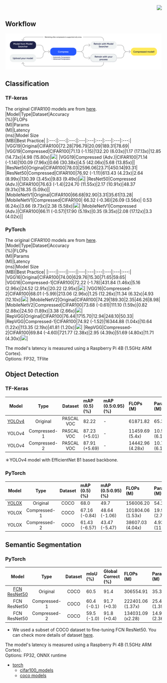 <div align=right>
  <a href="https://hits.seeyoufarm.com"><img src="https://hits.seeyoufarm.com/api/count/incr/badge.svg?url=https%3A%2F%2Fgithub.com%2FNota-NetsPresso%2FNetsPresso-Model-Compressor-ModelZoo&count_bg=%23327EEA&title_bg=%23555555&icon=&icon_color=%231ABAFD&title=hits&edge_flat=false"/></a>
</div>

## Workflow

  <p align="center">
    <img src="/imgs/workflow-MC.png" alt="Workflow">
  </p>

## Classification
### TF-keras
The original CIFAR100 models are from [here](https://github.com/Nota-NetsPresso/NetsPresso-Model-Compressor-ModelZoo/blob/main/models/tensorflow/cifar100.md). 
|Model|Type|Dataset|Accuracy<br> (%)|FLOPs<br> (M)|Params<br> (M)|Latency<br> (ms)|Model Size<br> (MB)|Best Practice|
|:---:|:---:|:---:|:---|:---|:---|:---|:---|:---:|
|VGG19|Original|CIFAR100|72.28|796.79|20.09|189.31|78.69|
|VGG19|Compressed|CIFAR100|71.13 (-1.15)|132.20 (6.03x)|1.17 (17.13x)|12.85 (14.73x)|4.98 (15.80x)|[![](https://colab.research.google.com/assets/colab-badge.svg)](https://colab.research.google.com/github/Nota-NetsPresso/NetsPresso-CompressionToolkit-ModelZoo/blob/main/best_practices/tensorflow/cifar100_models/VGG19.ipynb)|
|VGG19|Compressed (Adv.)|CIFAR100|71.14 (-1.14)|100.09 (7.96x)|0.66 (30.38x)|4.5 (42.06x)|5.68 (13.85x)||
|ResNet50|Original|CIFAR100|78.03|2596.06|23.71|450.14|93.31|
|ResNet50|Compressed|CIFAR100|76.92 (-1.11)|613.43 (4.23x)|2.64 (8.99x)|130.39 (3.45x)|9.83 (9.49x)|[![](https://colab.research.google.com/assets/colab-badge.svg)](https://colab.research.google.com/github/Nota-NetsPresso/NetsPresso-CompressionToolkit-ModelZoo/blob/main/best_practices/tensorflow/cifar100_models/ResNet50.ipynb)|
|ResNet50|Compressed (Adv.)|CIFAR100|76.63 (-1.4)|224.70 (11.55x)|2.17 (10.91x)|48.37 (9.31x)|18.35 (5.09x)||
|MobileNetV1|Original|CIFAR100|66.68|92.90|3.31|35.61|13.28|
|MobileNetV1|Compressed|CIFAR100| 66.32 (-0.36)|26.09 (3.56x)| 0.53 (6.24x)|3.66 (9.73x)|2.38 (5.58x)|[![](https://colab.research.google.com/assets/colab-badge.svg)](https://colab.research.google.com/github/Nota-NetsPresso/NetsPresso-CompressionToolkit-ModelZoo/blob/main/best_practices/tensorflow/cifar100_models/MobileNetV1.ipynb)|
|MobileNetV1|Compressed (Adv.)|CIFAR100|66.11 (-0.57)|17.90 (5.19x)|0.35 (9.35x)|2.08 (17.12x)|3.3 (4.02x)||

### PyTorch
The original CIFAR100 models are from [here](https://github.com/chenyaofo/pytorch-cifar-models). 
|Model|Type|Dataset|Accuracy<br> (%)|FLOPs<br> (M)|Params<br> (M)|Latency<br> (ms)|Model Size<br> (MB)|Best Practice|
|:---:|:---:|:---:|:---|:---|:---|:---|:---|:---:|
|VGG16|Original|CIFAR100|74.00|629.76|15.30|71.65|59.65|
|VGG16|Compressed-1|CIFAR100|72.22 (-1.78)|431.84 (1.46x)|5.16 (2.96x)|24.52 (2.91x)|20.22 (2.95x)|[![](https://colab.research.google.com/assets/colab-badge.svg)](https://colab.research.google.com/github/Nota-NetsPresso/NetsPresso-CompressionToolkit-ModelZoo/blob/main/best_practices/torch/cifar100_models/VGG16.ipynb)|
|VGG16|Compressed-2|CIFAR100|68.01 (-5.99)|213.06 (2.96x)|1.25 (12.26x)|11.34 (6.32x)|4.93 (12.10x)|[![](https://colab.research.google.com/assets/colab-badge.svg)](https://colab.research.google.com/github/Nota-NetsPresso/NetsPresso-CompressionToolkit-ModelZoo/blob/main/best_practices/torch/cifar100_models/VGG16.ipynb)|
|MobileNetV2|Original|CIFAR100|74.29|189.30|2.35|46.26|8.98|
|MobileNetV2|Compressed|CIFAR100|73.68 (-0.61)|111.10 (1.59x)|0.82 (2.88x)|24.50 (1.89x)|3.38 (2.66x)|[![](https://colab.research.google.com/assets/colab-badge.svg)](https://colab.research.google.com/github/Nota-NetsPresso/NetsPresso-CompressionToolkit-ModelZoo/blob/main/best_practices/torch/cifar100_models/MobileNetV2.ipynb)|
|RepVGG|Original|CIFAR100|76.44|1715.70|12.94|248.10|50.33|
|RepVGG|Compressed-1|CIFAR100|74.92 (-1.52)|16344.88 (1.04x)|10.64 (1.22x)|113.35 (2.19x)|41.81 (1.20x)|[![](https://colab.research.google.com/assets/colab-badge.svg)](https://colab.research.google.com/github/Nota-NetsPresso/NetsPresso-CompressionToolkit-ModelZoo/blob/main/best_practices/torch/cifar100_models/RepVGG.ipynb)|
|RepVGG|Compressed-2|CIFAR100|69.84 (-4.60)|721.77 (2.38x)|2.95 (4.39x)|51.69 (4.80x)|11.71 (4.30x)|[![](https://colab.research.google.com/assets/colab-badge.svg)](https://colab.research.google.com/github/Nota-NetsPresso/NetsPresso-CompressionToolkit-ModelZoo/blob/main/best_practices/torch/cifar100_models/RepVGG.ipynb)|

The model's latency is measured using a Raspberry Pi 4B (1.5GHz ARM Cortex).  
Options: FP32, TFlite

## Object Detection
### TF-Keras
|Model|Type|Dataset|mAP<br> (0.5)<br> (%)|mAP<br> (0.5:0.95)(%)|FLOPs<br> (M)|Params<br> (M)|Latency<br> (ms)|Model Size<br> (MB)|Best Practice|
|:---:|:---:|:---:|:---|:---|:---|:---|:---|:---|:---:|
|[YOLOv4](https://github.com/david8862/keras-YOLOv3-model-set)|Original|PASCAL VOC|82.22|-|61871.82|65.32|1324.42|262.90||
|YOLOv4|Compressed-1|PASCAL VOC|87.23 (+5.01)|-|11459.69 (5.4x)|10.59 (6.17x)|639.12 (2.16x)|44.12 (5.96x)|[![](https://colab.research.google.com/assets/colab-badge.svg)](https://colab.research.google.com/github/Nota-NetsPresso/NetsPresso-CompressionToolkit-ModelZoo/blob/main/best_practices/tensorflow/pascal_voc_models/YOLOv4.ipynb)|
|YOLOv4|Compressed-2|PASCAL VOC|87.91 (+5.69)|-|14442.96 (4.28x)|10.71 (6.1x)|631.90 (2.10x)|44.36 (5.93x)|[![](https://colab.research.google.com/assets/colab-badge.svg)](https://colab.research.google.com/github/Nota-NetsPresso/NetsPresso-CompressionToolkit-ModelZoo/blob/main/best_practices/tensorflow/pascal_voc_models/YOLOv4.ipynb)|

＊YOLOv4 model with EfficientNet B1 based backbone.

### PyTorch
|Model|Type|Dataset|mAP<br> (0.5)<br> (%)|mAP<br> (0.5:0.95)(%)|FLOPs<br> (M)|Params<br> (M)|Latency<br> (ms)|Model Size<br> (MB)|Best Practice|
|:---:|:---:|:---:|:---|:---|:---|:---|:---|:---|:---:|
|[YOLOX](https://github.com/Megvii-BaseDetection/YOLOX)|Original|COCO|68.0|49.7|156006.20|54.21|12239.46|207.37||
|YOLOX|Compressed-1|COCO|67.16 (-0.84)|48.64 (-1.06)|101804.06 (1.53x)|19.96 (2.7x)|8502.72 (1.44x)|76.61 (2.7x)|[![](https://colab.research.google.com/assets/colab-badge.svg)](https://colab.research.google.com/github/Nota-NetsPresso/NetsPresso-CompressionToolkit-ModelZoo/blob/main/best_practices/torch/coco_models/YOLOX/YOLOX.ipynb)|
|YOLOX|Compressed-2|COCO|61.43 (-6.57)|43.47 (-5.47)|38607.03 (4.04x)|4.93 (11.0x)|4235.37 (2.89x)|19.17 (10.80x)|[![](https://colab.research.google.com/assets/colab-badge.svg)](https://colab.research.google.com/github/Nota-NetsPresso/NetsPresso-CompressionToolkit-ModelZoo/blob/main/best_practices/torch/coco_models/YOLOX/YOLOX.ipynb)|

## Semantic Segmentation
### PyTorch
|Model|Type|Dataset|mIoU<br> (%)|Global<br> Correct<br> (%)|FLOPs<br> (M)|Params<br> (M)|Latency<br> (ms)|Model<br> Size<br> (MB)|Best Practice|
|:---:|:---:|:---:|:---|:---|:---|:---|:---|:---|:---:|
|[FCN ResNet50](https://pytorch.org/vision/main/models/generated/torchvision.models.segmentation.fcn_resnet50.html)|Original|COCO|60.5|91.4|306554.91|35.32|13167.17|138.34||
|FCN ResNet50|Compressed-1|COCO|60.4 (-0.1)|91.7 (+0.3)|222401.06 (1.37x)|25.41 (1.39x)|9640.07 (1.37x)|99.58(1.39x)||
|FCN ResNet50|Compressed-2|COCO|59.5 (-1.0)|91.8 (+0.4)|134031.09 (x2.28)|14.96 (2.36x)|6333.09 (2.08x)|58.75 (2.08x)||
* We used a subset of COCO dataset to fine-tuning FCN ResNet50. You can check more details of dataset [here](https://pytorch.org/vision/main/models/generated/torchvision.models.segmentation.fcn_resnet50.html).

The model's latency is measured using a Raspberry Pi 4B (1.5GHz ARM Cortex).  
Options: FP32, ONNX runtime
- [torch](https://github.com/Nota-NetsPresso/NetsPresso-CompressionToolkit-ModelZoo/tree/main/best_practices/torch/)
  - [cifar100_models](https://github.com/Nota-NetsPresso/NetsPresso-CompressionToolkit-ModelZoo/tree/main/best_practices/torch/cifar100_models)
  - [coco models](https://github.com/Nota-NetsPresso/NetsPresso-CompressionToolkit-ModelZoo/tree/main/best_practices/torch/coco_models)
